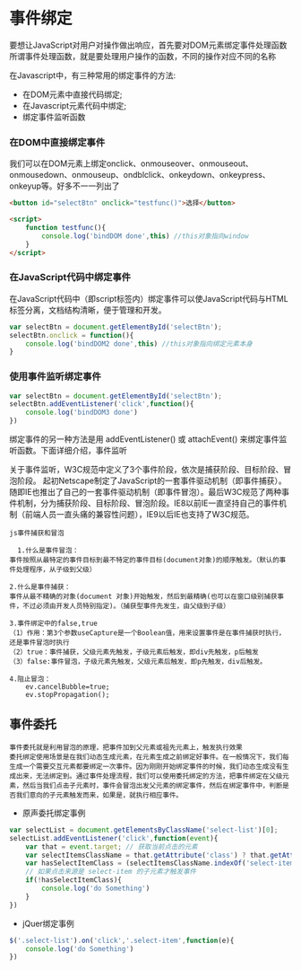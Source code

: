 # 事件绑定

要想让JavaScript对用户对操作做出响应，首先要对DOM元素绑定事件处理函数  
所谓事件处理函数，就是要处理用户操作的函数，不同的操作对应不同的名称

在Javascript中，有三种常用的绑定事件的方法:  
* 在DOM元素中直接代码绑定;
* 在Javascript元素代码中绑定;
* 绑定事件监听函数

### 在DOM中直接绑定事件  

我们可以在DOM元素上绑定onclick、onmouseover、onmouseout、onmousedown、onmouseup、ondblclick、onkeydown、onkeypress、onkeyup等。好多不一一列出了

```html
<button id="selectBtn" onclick="testfunc()">选择</button>

<script>
    function testfunc(){
        console.log('bindDOM done',this) //this对象指向window
    }
</script>
```
### 在JavaScript代码中绑定事件

在JavaScript代码中（即script标签内）绑定事件可以使JavaScript代码与HTML标签分离，文档结构清晰，便于管理和开发。  
```JavaScript
var selectBtn = document.getElementById('selectBtn');
selectBtn.onclick = function(){
    console.log('bindDOM2 done',this) //this对象指向绑定元素本身
}
```
### 使用事件监听绑定事件
```JavaScript
var selectBtn = document.getElementById('selectBtn');
selectBtn.addEventListener('click',function(){
    console.log('bindDOM3 done')
})
```
绑定事件的另一种方法是用 addEventListener() 或 attachEvent() 来绑定事件监听函数。下面详细介绍，事件监听  

关于事件监听，W3C规范中定义了3个事件阶段，依次是捕获阶段、目标阶段、冒泡阶段。
起初Netscape制定了JavaScript的一套事件驱动机制（即事件捕获）。随即IE也推出了自己的一套事件驱动机制（即事件冒泡）。最后W3C规范了两种事件机制，分为捕获阶段、目标阶段、冒泡阶段。IE8以前IE一直坚持自己的事件机制（前端人员一直头痛的兼容性问题），IE9以后IE也支持了W3C规范。

    js事件捕获和冒泡

      1.什么是事件冒泡：
    事件按照从最特定的事件目标到最不特定的事件目标(document对象)的顺序触发。（默认的事件处理程序，从子级到父级）

    2.什么是事件捕获：
    事件从最不精确的对象(document 对象)开始触发，然后到最精确(也可以在窗口级别捕获事件，不过必须由开发人员特别指定)。（捕获型事件先发生，由父级到子级）

    3.事件绑定中的false,true
    （1）作用：第3个参数useCapture是一个Boolean值，用来设置事件是在事件捕获时执行，还是事件冒泡时执行
    （2）true：事件捕获，父级元素先触发，子级元素后触发，即div先触发，p后触发
    （3）false:事件冒泡，子级元素先触发，父级元素后触发，即p先触发，div后触发。

    4.阻止冒泡：
        ev.cancelBubble=true;
        ev.stopPropagation();


## 事件委托
    事件委托就是利用冒泡的原理，把事件加到父元素或祖先元素上，触发执行效果
    委托绑定使用场景是在我们动态生成元素，在元素生成之前绑定好事件。在一般情况下，我们每生成一个需要交互元素都要绑定一次事件。因为刚刚开始绑定事件的时候，我们动态生成没有生成出来，无法绑定到。通过事件处理流程，我们可以使用委托绑定的方法，把事件绑定在父级元素，然后当我们点击子元素时，事件会冒泡出发父元素的绑定事件，然后在绑定事件中，判断是否我们意向的子元素触发而来，如果是，就执行相应事件。 
 
*  原声委托绑定事例
```JavaScript
var selectList = document.getElementsByClassName('select-list')[0];
selectList.addEventListener('click',function(event){
    var that = event.target; // 获取当前点击的元素
    var selectItemsClassName = that.getAttribute('class') ? that.getAttribute('class') : '';
    var hasSelectItemClass = (selectItemsClassName.indexOf('select-item') === -1 );
    // 如果点击来源是 select-item 的子元素才触发事件
    if(!hasSelectItemClass){
        console.log('do Something')
    }
})
```
* jQuer绑定事例
```JavaScript
$('.select-list').on('click','.select-item',function(e){
    console.log('do Something')
})
```